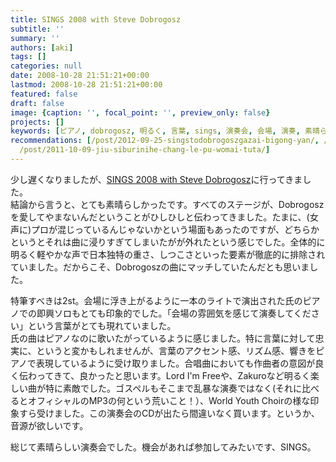 ```yaml
---
title: SINGS 2008 with Steve Dobrogosz
subtitle: ''
summary: ''
authors: [aki]
tags: []
categories: null
date: 2008-10-28 21:51:21+00:00
lastmod: 2008-10-28 21:51:21+00:00
featured: false
draft: false
image: {caption: '', focal_point: '', preview_only: false}
projects: []
keywords: [ピアノ, dobrogosz, 明るく, 言葉, sings, 演奏会, 会場, 演奏, 素晴らしかっ, 場面]
recommendations: [/post/2012-09-25-singstodobrogoszgazai-bigong-yan/, /post/2009-07-09-steve-dobrogosznodong-hua-gatakusanarujian-nituite/,
  /post/2011-10-09-jiu-siburinihe-chang-le-pu-womai-tuta/]
---
```

少し遅くなりましたが、[SINGS 2008 with Steve Dobrogosz](http://music.geocities.jp/ensemble_sings/concert.html)に行ってきました。  
結論から言うと、とても素晴らしかったです。すべてのステージが、Dobrogoszを愛してやまないんだということがひしひしと伝わってきました。たまに、(女声に)プロが混じっているんじゃないかという場面もあったのですが、どちらかというとそれは曲に浸りすぎてしまいたがが外れたという感じでした。全体的に明るく軽やかな声で日本独特の重さ、しつこさといった要素が徹底的に排除されていました。だからこそ、Dobrogoszの曲にマッチしていたんだとも思いました。  
  
特筆すべきは2st。会場に浮き上がるように一本のライトで演出された氏のピアノでの即興ソロもとても印象的でした。「会場の雰囲気を感じて演奏してください」という言葉がとても現れていました。  
氏の曲はピアノなのに歌いたがっているように感じました。特に言葉に対して忠実に、というと変かもしれませんが、言葉のアクセント感、リズム感、響きをピアノで表現しているように受け取りました。合唱曲においても作曲者の意図が良く伝わってきて、良かったと思います。Lord I'm Freeや、Zakuroなど明るく楽しい曲が特に素敵でした。ゴスペルもそこまで乱暴な演奏ではなく(それに比べるとオフィシャルのMP3の何という荒いこと！）、World Youth Choirの様な印象すら受けました。この演奏会のCDが出たら間違いなく買います。というか、音源が欲しいです。  
  
総じて素晴らしい演奏会でした。機会があれば参加してみたいです、SINGS。



